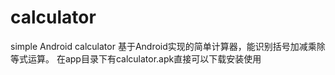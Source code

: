 # calculator
simple Android calculator
基于Android实现的简单计算器，能识别括号加减乘除等式运算。
在app目录下有calculator.apk直接可以下载安装使用
